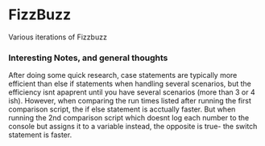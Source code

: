 # FizzBuzz
Various iterations of Fizzbuzz


### Interesting Notes, and general thoughts

After doing some quick research, case statements are typically more efficient than else if statements when handling several scenarios, but the efficiency isnt apaprent until you have several scenarios (more than 3 or 4 ish). However, when comparing the run times listed after running the first comparison script, the if else statement is acctually faster.  But when running the 2nd comparison script which doesnt log each number to the console but assigns it to a variable instead, the opposite is true- the switch statement is faster.
